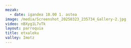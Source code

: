 ```yaml
---
mezak:
  - date: igandea 10.00 1. astea
image: /media/Screenshot_20250323_235734_Gallery-2.jpg
video: nBXyg1L7vTk
layout: parroquia
title: etxaleku
valley: Imotz
---
```

